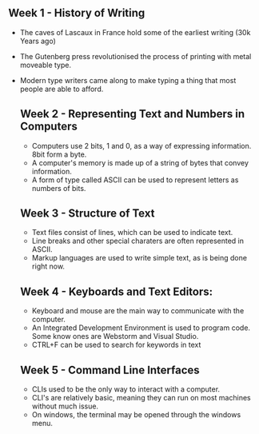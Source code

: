 ## Week 1 - History of Writing
- The caves of Lascaux in France hold some of the earliest writing (30k Years ago)
- The Gutenberg press revolutionised the process of printing with metal moveable type.
- Modern type writers came along to make typing a thing that most people are able to afford.

  ## Week 2 - Representing Text and Numbers in Computers
  - Computers use 2 bits, 1 and 0, as a way of expressing information. 8bit form a byte.
  - A computer's memory is made up of a string of bytes that convey information.
  - A form of type called ASCII can be used to represent letters as numbers of bits.
 
  ## Week 3 - Structure of Text
  - Text files consist of lines, which can be used to indicate text.
  - Line breaks and other special charaters are often represented in ASCII.
  - Markup languages are used to write simple text, as is being done right now.
 
  ## Week 4 - Keyboards and Text Editors:
  - Keyboard and mouse are the main way to communicate with the computer.
  - An Integrated Development Environment is used to program code. Some know ones are Webstorm and Visual Studio.
  - CTRL+F can be used to search for keywords in text
 
  ## Week 5 - Command Line Interfaces
  - CLIs used to be the only way to interact with a computer.
  - CLI's are relatively basic, meaning they can run on most machines without much issue.
  - On windows, the terminal may be opened through the windows menu.
  
